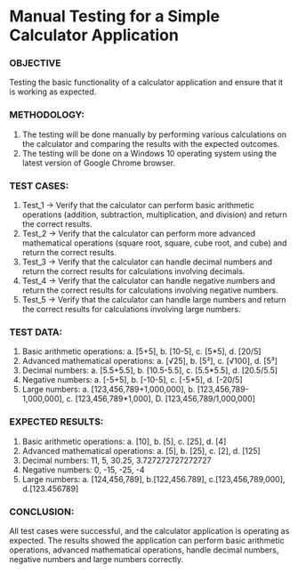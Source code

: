 # Manual Testing for a Simple Calculator Application


### OBJECTIVE
  Testing the basic functionality of a calculator application and ensure that it is working as expected.



### METHODOLOGY:
  1. The testing will be done manually by performing various calculations on the calculator and comparing the results with the expected outcomes.
  2. The testing will be done on a Windows 10 operating system using the latest version of Google Chrome browser.



### TEST CASES:
  1. Test_1 -> Verify that the calculator can perform basic arithmetic operations (addition, subtraction, multiplication, and division) and return the correct results.
  2. Test_2 -> Verify that the calculator can perform more advanced mathematical operations (square root, square, cube root, and cube) and return the correct results.
  3. Test_3 -> Verify that the calculator can handle decimal numbers and return the correct results for calculations involving decimals.
  4. Test_4 -> Verify that the calculator can handle negative numbers and return the correct results for calculations involving negative numbers.
  5. Test_5 -> Verify that the calculator can handle large numbers and return the correct results for calculations involving large numbers.



### TEST DATA:
  1. Basic arithmetic operations: a. [5+5], b. [10-5], c. [5*5], d. [20/5]
  2. Advanced mathematical operations: a. [√25], b. [5²], c. [√100], d. [5³]
  3. Decimal numbers: a. [5.5+5.5], b. [10.5-5.5], c. [5.5*5.5], d. [20.5/5.5]
  4. Negative numbers: a. [-5+5], b. [-10-5], c. [-5*5], d. [-20/5]
  5. Large numbers: a. [123,456,789+1,000,000], b. [123,456,789-1,000,000], c. [123,456,789*1,000], D. [123,456,789/1,000,000]



### EXPECTED RESULTS:
  1. Basic arithmetic operations: a. [10], b. [5], c. [25], d. [4]
  2. Advanced mathematical operations: a. [5], b. [25], c. [2], d. [125]
  3. Decimal numbers: 11, 5, 30.25, 3.727272727272727
  4. Negative numbers: 0, -15, -25, -4
  5. Large numbers: a. [124,456,789], b.[122,456.789], c.[123,456,789,000], d.[123.456789]


### CONCLUSION:
  All test cases were successful, and the calculator application is operating as expected. The results showed the application can perform basic arithmetic operations, advanced mathematical operations, handle decimal numbers, negative numbers and large numbers correctly.




